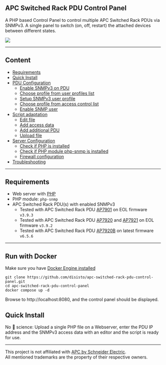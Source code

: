 ## APC Switched Rack PDU Control Panel
A PHP based Control Panel to control multiple APC Switched Rack PDUs via SNMPv3. A single panel to switch (on, off, restart) the attached devices between different states.

<img src="https://github.com/disisto/apc-switched-rack-pdu-control-panel/raw/main/img/0_apc_pdu_control_panel.gif">

---

## Content


- [Requirements](https://github.com/disisto/apc-switched-rack-pdu-control-panel/wiki#requirements)
- [Quick Install](https://github.com/disisto/apc-switched-rack-pdu-control-panel/wiki#quick-install)
- [PDU Configuration](https://github.com/disisto/apc-switched-rack-pdu-control-panel/wiki#pdu-configuration)
  - [Enable SNMPv3 on PDU](https://github.com/disisto/apc-switched-rack-pdu-control-panel/wiki#1-enable-snmpv3-on-pdu)
  - [Choose profile from user profiles list](https://github.com/disisto/apc-switched-rack-pdu-control-panel/wiki#2-choose-profile-from-user-profiles-list)
  - [Setup SNMPv3 user profile](https://github.com/disisto/apc-switched-rack-pdu-control-panel/wiki#3-setup-snmpv3-user-profile)
  - [Choose profile from access control list](https://github.com/disisto/apc-switched-rack-pdu-control-panel/wiki#4-choose-profile-from-access-control-list)
  - [Enable SNMP user](https://github.com/disisto/apc-switched-rack-pdu-control-panel/wiki#5-enable-snmp-user)
- [Script adaptation](https://github.com/disisto/apc-switched-rack-pdu-control-panel/wiki#script-adaptation)
  - [Edit file](https://github.com/disisto/apc-switched-rack-pdu-control-panel/wiki#1-edit-file)
  - [Add access data](https://github.com/disisto/apc-switched-rack-pdu-control-panel/wiki#2-add-access-data)
  - [Add additional PDU](https://github.com/disisto/apc-switched-rack-pdu-control-panel/wiki#3-add-additional-pdu)
  - [Upload file](https://github.com/disisto/apc-switched-rack-pdu-control-panel/wiki#4-upload-file)
- [Server Configuration](https://github.com/disisto/apc-switched-rack-pdu-control-panel/wiki#server-configuration)
  - [Check if PHP is installed](https://github.com/disisto/apc-switched-rack-pdu-control-panel/wiki#1-check-if-php-is-installed)
  - [Check if PHP module php-snmp is installed](https://github.com/disisto/apc-switched-rack-pdu-control-panel/wiki#2-check-if-php-module-php-snmp-is-installed)
  - [Firewall configuration](https://github.com/disisto/apc-switched-rack-pdu-control-panel/wiki#3-firewall-configuration)
- [Troubleshooting](https://github.com/disisto/apc-switched-rack-pdu-control-panel/wiki#troubleshooting)

---

## Requirements
+ Web server with <a href="https://github.com/php/php-src">PHP</a>
+ PHP module: `php-snmp`
+ APC Switched Rack PDU(s) with enabled SNMPv3 
  * Tested with APC Switched Rack PDU <a href="https://www.apc.com/us/en/product/AP7901/rack-pdu-switched-1u-20a-120v-8520/">AP7901</a> on EOL firmware `v3.9.3`
  * Tested with APC Switched Rack PDU <a href="https://www.apc.com/shop/my/en/products/Rack-PDU-Switched-1U-12A-208V-10A-230V-8-C13/P-AP7920">AP7920</a> and <a href="https://www.apc.com/shop/my/en/products/Rack-PDU-Switched-1U-12A-208V-10A-230V-8-C13/P-AP7921">AP7921</a> on EOL firmware `v3.9.2`
  * Tested with APC Switched Rack PDU <a href="https://www.apc.com/shop/my/en/products/Rack-PDU-Switched-1U-12A-208V-10A-230V-8-C13/P-AP7920B">AP7920B</a> on latest firmware `v6.5.6`

---

## Run with Docker

Make sure you have [Docker Engine installed](https://docs.docker.com/engine/install/)

```shell
git clone https://github.com/disisto/apc-switched-rack-pdu-control-panel.git
cd apc-switched-rack-pdu-control-panel
docker compose up -d
```

Browse to http://localhost:8080, and the control panel should be displayed.

## Quick Install
No&nbsp;🚀&nbsp;science: Upload a single PHP file on a Webserver, enter the PDU IP address and the SNMPv3 access data with an editor and the script is ready for use.

---
This project is not affiliated with <a href="https://www.apc.com/">APC by Schneider Electric</a>.<br>
All mentioned trademarks are the property of their respective owners.
